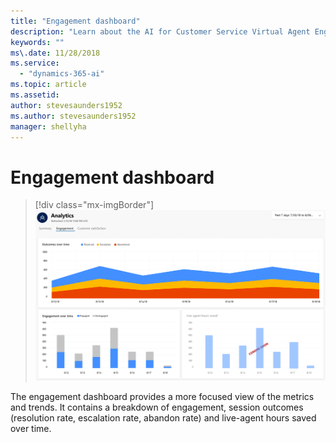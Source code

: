 ```yaml
---
title: "Engagement dashboard"
description: "Learn about the AI for Customer Service Virtual Agent Engagement dashboard."
keywords: ""
ms\.date: 11/28/2018
ms.service:
  - "dynamics-365-ai"
ms.topic: article
ms.assetid: 
author: stevesaunders1952
ms.author: stevesaunders1952
manager: shellyha
---
```


# Engagement dashboard

> [!div class="mx-imgBorder"]
> ![Engagement dashboard](media/dash-engagement-1.PNG)

The engagement dashboard provides a more focused view of the metrics and trends. It contains a breakdown of engagement, session outcomes (resolution rate, escalation rate, abandon rate) and live-agent hours saved over time.